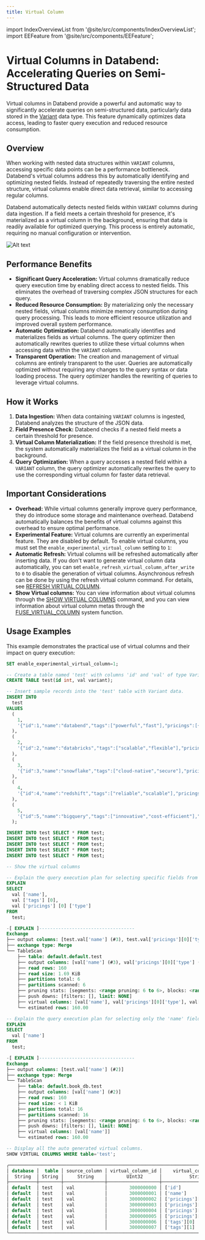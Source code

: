 ```yaml
---
title: Virtual Column
---
```


import IndexOverviewList from '@site/src/components/IndexOverviewList';
import EEFeature from '@site/src/components/EEFeature';

<EEFeature featureName='VIRTUAL COLUMN'/>

# Virtual Columns in Databend: Accelerating Queries on Semi-Structured Data

Virtual columns in Databend provide a powerful and automatic way to significantly accelerate queries on semi-structured data, particularly data stored in the [Variant](/sql/sql-reference/data-types/variant) data type. This feature dynamically optimizes data access, leading to faster query execution and reduced resource consumption.

## Overview

When working with nested data structures within `VARIANT` columns, accessing specific data points can be a performance bottleneck. Databend's virtual columns address this by automatically identifying and optimizing nested fields. Instead of repeatedly traversing the entire nested structure, virtual columns enable direct data retrieval, similar to accessing regular columns.

Databend automatically detects nested fields within `VARIANT` columns during data ingestion. If a field meets a certain threshold for presence, it's materialized as a virtual column in the background, ensuring that data is readily available for optimized querying. This process is entirely automatic, requiring no manual configuration or intervention.

![Alt text](/img/sql/virtual-column.png)

## Performance Benefits

*   **Significant Query Acceleration:** Virtual columns dramatically reduce query execution time by enabling direct access to nested fields. This eliminates the overhead of traversing complex JSON structures for each query.
*   **Reduced Resource Consumption:** By materializing only the necessary nested fields, virtual columns minimize memory consumption during query processing. This leads to more efficient resource utilization and improved overall system performance.
*   **Automatic Optimization:** Databend automatically identifies and materializes fields as virtual columns. The query optimizer then automatically rewrites queries to utilize these virtual columns when accessing data within the `VARIANT` column.
*   **Transparent Operation:** The creation and management of virtual columns are entirely transparent to the user. Queries are automatically optimized without requiring any changes to the query syntax or data loading process. The query optimizer handles the rewriting of queries to leverage virtual columns.

## How it Works

1.  **Data Ingestion:** When data containing `VARIANT` columns is ingested, Databend analyzes the structure of the JSON data.
2.  **Field Presence Check:** Databend checks if a nested field meets a certain threshold for presence.
3.  **Virtual Column Materialization:** If the field presence threshold is met, the system automatically materializes the field as a virtual column in the background.
4.  **Query Optimization:** When a query accesses a nested field within a `VARIANT` column, the query optimizer automatically rewrites the query to use the corresponding virtual column for faster data retrieval.

## Important Considerations

*   **Overhead:** While virtual columns generally improve query performance, they do introduce some storage and maintenance overhead. Databend automatically balances the benefits of virtual columns against this overhead to ensure optimal performance.
*   **Experimental Feature:** Virtual columns are currently an experimental feature. They are disabled by default. To enable virtual columns, you must set the `enable_experimental_virtual_column` setting to `1`:
*   **Automatic Refresh:** Virtual columns will be refreshed automatically after inserting data. If you don't want to generate virtual column data automatically, you can set `enable_refresh_virtual_column_after_write` to `0` to disable the generation of virtual columns. Asynchronous refresh can be done by using the refresh virtual column command. For details, see [REFRESH VIRTUAL COLUMN](/sql/sql-commands/ddl/virtual-column/refresh-virtual-column.md).
*   **Show Virtual columns:** You can view information about virtual columns through the [SHOW VIRTUAL COLUMNS](/sql/sql-commands/ddl/virtual-column/show-virtual-columns.md) command, and you can view information about virtual column metas through the [FUSE_VIRTUAL_COLUMN](/sql/sql-functions/system-functions/fuse_virtual_column.md) system function.

## Usage Examples

This example demonstrates the practical use of virtual columns and their impact on query execution:

```sql
SET enable_experimental_virtual_column=1;

-- Create a table named 'test' with columns 'id' and 'val' of type Variant.
CREATE TABLE test(id int, val variant);

-- Insert sample records into the 'test' table with Variant data.
INSERT INTO
  test
VALUES
  (
    1,
    '{"id":1,"name":"databend","tags":["powerful","fast"],"pricings":[{"type":"Standard","price":"Pay as you go"},{"type":"Enterprise","price":"Custom"}]}'
  ),
  (
    2,
    '{"id":2,"name":"databricks","tags":["scalable","flexible"],"pricings":[{"type":"Free","price":"Trial"},{"type":"Premium","price":"Subscription"}]}'
  ),
  (
    3,
    '{"id":3,"name":"snowflake","tags":["cloud-native","secure"],"pricings":[{"type":"Basic","price":"Pay per second"},{"type":"Enterprise","price":"Annual"}]}'
  ),
  (
    4,
    '{"id":4,"name":"redshift","tags":["reliable","scalable"],"pricings":[{"type":"On-Demand","price":"Pay per usage"},{"type":"Reserved","price":"1 year contract"}]}'
  ),
  (
    5,
    '{"id":5,"name":"bigquery","tags":["innovative","cost-efficient"],"pricings":[{"type":"Flat Rate","price":"Monthly"},{"type":"Flex","price":"Per query"}]}'
  );

INSERT INTO test SELECT * FROM test;
INSERT INTO test SELECT * FROM test;
INSERT INTO test SELECT * FROM test;
INSERT INTO test SELECT * FROM test;
INSERT INTO test SELECT * FROM test;

-- Show the virtual columns

-- Explain the query execution plan for selecting specific fields from the table.
EXPLAIN
SELECT
  val ['name'],
  val ['tags'] [0],
  val ['pricings'] [0] ['type']
FROM
  test;

-[ EXPLAIN ]-----------------------------------
Exchange
├── output columns: [test.val['name'] (#3), test.val['pricings'][0]['type'] (#5), test.val['tags'][0] (#8)]
├── exchange type: Merge
└── TableScan
    ├── table: default.default.test
    ├── output columns: [val['name'] (#3), val['pricings'][0]['type'] (#5), val['tags'][0] (#8)]
    ├── read rows: 160
    ├── read size: 1.69 KiB
    ├── partitions total: 6
    ├── partitions scanned: 6
    ├── pruning stats: [segments: <range pruning: 6 to 6>, blocks: <range pruning: 6 to 6>]
    ├── push downs: [filters: [], limit: NONE]
    ├── virtual columns: [val['name'], val['pricings'][0]['type'], val['tags'][0]]
    └── estimated rows: 160.00

-- Explain the query execution plan for selecting only the 'name' field from the table.
EXPLAIN
SELECT
  val ['name']
FROM
  test;

-[ EXPLAIN ]-----------------------------------
Exchange
├── output columns: [test.val['name'] (#2)]
├── exchange type: Merge
└── TableScan
    ├── table: default.book_db.test
    ├── output columns: [val['name'] (#2)]
    ├── read rows: 160
    ├── read size: < 1 KiB
    ├── partitions total: 16
    ├── partitions scanned: 16
    ├── pruning stats: [segments: <range pruning: 6 to 6>, blocks: <range pruning: 16 to 16>]
    ├── push downs: [filters: [], limit: NONE]
    ├── virtual columns: [val['name']]
    └── estimated rows: 160.00

-- Display all the auto generated virtual columns.
SHOW VIRTUAL COLUMNS WHERE table='test';

╭────────────────────────────────────────────────────────────────────────────────────────────────────────╮
│ database │  table │ source_column │ virtual_column_id │    virtual_column_name   │ virtual_column_type │
│  String  │ String │     String    │       UInt32      │          String          │        String       │
├──────────┼────────┼───────────────┼───────────────────┼──────────────────────────┼─────────────────────┤
│ default  │ test   │ val           │        3000000000 │ ['id']                   │ UInt64              │
│ default  │ test   │ val           │        3000000001 │ ['name']                 │ String              │
│ default  │ test   │ val           │        3000000002 │ ['pricings'][0]['price'] │ String              │
│ default  │ test   │ val           │        3000000003 │ ['pricings'][0]['type']  │ String              │
│ default  │ test   │ val           │        3000000004 │ ['pricings'][1]['price'] │ String              │
│ default  │ test   │ val           │        3000000005 │ ['pricings'][1]['type']  │ String              │
│ default  │ test   │ val           │        3000000006 │ ['tags'][0]              │ String              │
│ default  │ test   │ val           │        3000000007 │ ['tags'][1]              │ String              │
╰────────────────────────────────────────────────────────────────────────────────────────────────────────╯
```
